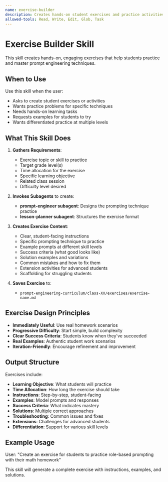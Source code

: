 ```yaml
---
name: exercise-builder
description: Creates hands-on student exercises and practice activities for learning prompt engineering. Use when the user asks to create student activities, practice exercises, or hands-on learning tasks. Generates exercises with examples, solutions, and differentiation.
allowed-tools: Read, Write, Edit, Glob, Task
---
```


# Exercise Builder Skill

This skill creates hands-on, engaging exercises that help students practice and master prompt engineering techniques.

## When to Use

Use this skill when the user:
- Asks to create student exercises or activities
- Wants practice problems for specific techniques
- Needs hands-on learning tasks
- Requests examples for students to try
- Wants differentiated practice at multiple levels

## What This Skill Does

1. **Gathers Requirements**:
   - Exercise topic or skill to practice
   - Target grade level(s)
   - Time allocation for the exercise
   - Specific learning objective
   - Related class session
   - Difficulty level desired

2. **Invokes Subagents** to create:
   - **prompt-engineer subagent**: Designs the prompting technique practice
   - **lesson-planner subagent**: Structures the exercise format

3. **Creates Exercise Content**:
   - Clear, student-facing instructions
   - Specific prompting technique to practice
   - Example prompts at different skill levels
   - Success criteria (what good looks like)
   - Solution examples and variations
   - Common mistakes and how to fix them
   - Extension activities for advanced students
   - Scaffolding for struggling students

4. **Saves Exercise** to:
   - `prompt-engineering-curriculum/class-XX/exercises/exercise-name.md`

## Exercise Design Principles

- **Immediately Useful**: Use real homework scenarios
- **Progressive Difficulty**: Start simple, build complexity
- **Clear Success Criteria**: Students know when they've succeeded
- **Real Examples**: Authentic student work scenarios
- **Iteration-Friendly**: Encourage refinement and improvement

## Output Structure

Exercises include:
- **Learning Objective**: What students will practice
- **Time Allocation**: How long the exercise should take
- **Instructions**: Step-by-step, student-facing
- **Examples**: Model prompts and responses
- **Success Criteria**: What indicates mastery
- **Solutions**: Multiple correct approaches
- **Troubleshooting**: Common issues and fixes
- **Extensions**: Challenges for advanced students
- **Differentiation**: Support for various skill levels

## Example Usage

User: "Create an exercise for students to practice role-based prompting with their math homework"

This skill will generate a complete exercise with instructions, examples, and solutions.
